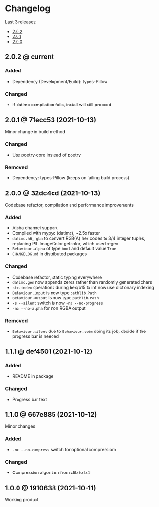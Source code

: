 # Changelog

Last 3 releases:

- [2.0.2](#202--current)
- [2.0.1](#201--71ecc53-2021-10-13)
- [2.0.0](#200--32dc4cd-2021-10-13)

## 2.0.2 @ current

### Added

- Dependency (Development/Build): types-Pillow

### Changed

- If datimc compilation fails, install will still proceed

## 2.0.1 @ 71ecc53 (2021-10-13)

Minor change in build method

### Changed

- Use poetry-core instead of poetry

### Removed

- Dependency: types-Pillow (keeps on failing build process)

## 2.0.0 @ 32dc4cd (2021-10-13)

Codebase refactor, compilation and performance improvements

### Added

- Alpha channel support
- Compiled with mypyc (datimc), ~2.5x faster
- `datimc.h6_rgba` to convert RGB(A) hex codes to 3/4 integer tuples, replacing
  PIL.ImageColor.getcolor, which used regex
- `Behaviour.alpha` of type `bool` and default value `True`
- `CHANGELOG.md` in distributed packages

### Changed

- Codebase refactor, static typing everywhere
- `datimc.gen` now appends zeros rather than randomly generated chars
- `str.index` operations during hex/b15 to int now use dictionary indexing
- `Behaviour.input` is now type `pathlib.Path`
- `Behaviour.output` is now type `pathlib.Path`
- `-s --silent` switch is now `-np --no-progress`
- `-na --no-alpha` for non RGBA output

### Removed

- `Behaviour.silent` due to `Behaviour.tqdm` doing its job, decide if the
  progress bar is needed

## 1.1.1 @ def4501 (2021-10-12)

### Added

- README in package

### Changed

- Progress bar text

## 1.1.0 @ 667e885 (2021-10-12)

Minor changes

### Added

- `-nc --no-compress` switch for optional compressiom

### Changed

- Compression algorithm from zlib to lz4

## 1.0.0 @ 1910638 (2021-10-11)

Working product
